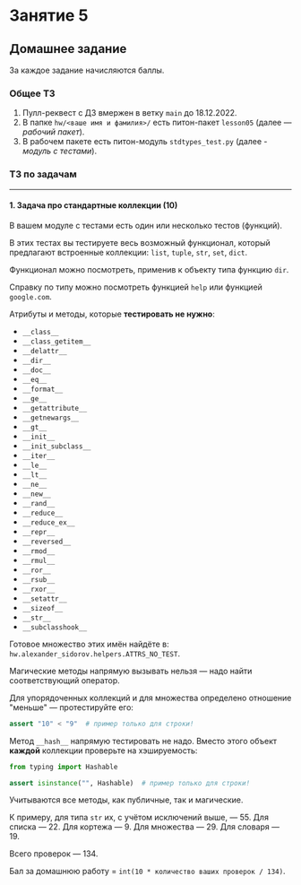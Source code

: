 # Занятие 5

## Домашнее задание

За каждое задание начисляются баллы.

### Общее ТЗ

1. Пулл-реквест с ДЗ вмержен в ветку `main` до 18.12.2022.
2. В папке `hw/<ваше имя и фамилия>/` есть питон-пакет `lesson05` (далее — _рабочий пакет_).
3. В рабочем пакете есть питон-модуль `stdtypes_test.py` (далее - _модуль с тестами_).

### ТЗ по задачам

---

#### 1. Задача про стандартные коллекции (10)

В вашем модуле с тестами есть один или несколько тестов (функций).

В этих тестах вы тестируете весь возможный функционал, который предлагают
встроенные коллекции: `list`, `tuple`, `str`, `set`, `dict`.

Функционал можно посмотреть, применив к объекту типа функцию `dir`.

Справку по типу можно посмотреть функцией `help` или функцией `google.com`.

Атрибуты и методы, которые **тестировать не нужно**:

- `__class__`
- `__class_getitem__`
- `__delattr__`
- `__dir__`
- `__doc__`
- `__eq__`
- `__format__`
- `__ge__`
- `__getattribute__`
- `__getnewargs__`
- `__gt__`
- `__init__`
- `__init_subclass__`
- `__iter__`
- `__le__`
- `__lt__`
- `__ne__`
- `__new__`
- `__rand__`
- `__reduce__`
- `__reduce_ex__`
- `__repr__`
- `__reversed__`
- `__rmod__`
- `__rmul__`
- `__ror__`
- `__rsub__`
- `__rxor__`
- `__setattr__`
- `__sizeof__`
- `__str__`
- `__subclasshook__`

Готовое множество этих имён найдёте в: `hw.alexander_sidorov.helpers.ATTRS_NO_TEST`.

Магические методы напрямую вызывать нельзя — надо найти соответствующий оператор.

Для упорядоченных коллекций и для множества определено отношение "меньше" — протестируйте его:

```python
assert "10" < "9"  # пример только для строки!
```

Метод `__hash__` напрямую тестировать не надо.
Вместо этого объект **каждой** коллекции проверьте на хэшируемость:

```python
from typing import Hashable

assert isinstance("", Hashable)  # пример только для строки!
```

Учитываются все методы, как публичные, так и магические.

К примеру, для типа `str` их, с учётом исключений выше, — 55.
Для списка — 22. Для кортежа — 9. Для множества — 29. Для словаря — 19.

Всего проверок — 134.

Бал за домашнюю работу = `int(10 * количество ваших проверок / 134)`.
